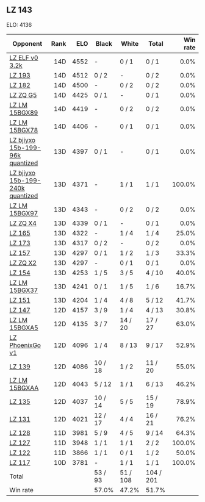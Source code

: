 ## LZ 143 ##

ELO: 4136

Opponent | Rank | ELO | Black | White | Total | Win rate
---------|-----:|----:|-------|-------|-------|-------:
[LZ ELF v0 3.2k](LZ%20ELF%20v0%203.2k.md) | 14D | 4552 | - | 0 / 1 | 0 / 1 | 0.0%
[LZ 193](LZ%20193.md) | 14D | 4512 | 0 / 2 | - | 0 / 2 | 0.0%
[LZ 182](LZ%20182.md) | 14D | 4500 | - | 0 / 2 | 0 / 2 | 0.0%
[LZ ZQ G5](LZ%20ZQ%20G5.md) | 14D | 4425 | 0 / 1 | - | 0 / 1 | 0.0%
[LZ LM 15BGX89](LZ%20LM%2015BGX89.md) | 14D | 4419 | - | 0 / 2 | 0 / 2 | 0.0%
[LZ LM 15BGX78](LZ%20LM%2015BGX78.md) | 14D | 4406 | - | 0 / 1 | 0 / 1 | 0.0%
[LZ bjiyxo 15b-199-96k quantized](LZ%20bjiyxo%2015b-199-96k%20quantized.md) | 13D | 4397 | 0 / 1 | - | 0 / 1 | 0.0%
[LZ bjiyxo 15b-199-240k quantized](LZ%20bjiyxo%2015b-199-240k%20quantized.md) | 13D | 4371 | - | 1 / 1 | 1 / 1 | 100.0%
[LZ LM 15BGX97](LZ%20LM%2015BGX97.md) | 13D | 4343 | - | 0 / 2 | 0 / 2 | 0.0%
[LZ ZQ X4](LZ%20ZQ%20X4.md) | 13D | 4339 | 0 / 1 | - | 0 / 1 | 0.0%
[LZ 165](LZ%20165.md) | 13D | 4322 | - | 1 / 4 | 1 / 4 | 25.0%
[LZ 173](LZ%20173.md) | 13D | 4317 | 0 / 2 | - | 0 / 2 | 0.0%
[LZ 157](LZ%20157.md) | 13D | 4297 | 0 / 1 | 1 / 2 | 1 / 3 | 33.3%
[LZ ZQ X2](LZ%20ZQ%20X2.md) | 13D | 4297 | - | 0 / 1 | 0 / 1 | 0.0%
[LZ 154](LZ%20154.md) | 13D | 4253 | 1 / 5 | 3 / 5 | 4 / 10 | 40.0%
[LZ LM 15BGX37](LZ%20LM%2015BGX37.md) | 13D | 4241 | 0 / 1 | 1 / 5 | 1 / 6 | 16.7%
[LZ 151](LZ%20151.md) | 13D | 4204 | 1 / 4 | 4 / 8 | 5 / 12 | 41.7%
[LZ 147](LZ%20147.md) | 12D | 4157 | 3 / 9 | 1 / 4 | 4 / 13 | 30.8%
[LZ LM 15BGXA5](LZ%20LM%2015BGXA5.md) | 12D | 4135 | 3 / 7 | 14 / 20 | 17 / 27 | 63.0%
[LZ PhoenixGo v1](LZ%20PhoenixGo%20v1.md) | 12D | 4096 | 1 / 4 | 8 / 13 | 9 / 17 | 52.9%
[LZ 139](LZ%20139.md) | 12D | 4086 | 10 / 18 | 1 / 2 | 11 / 20 | 55.0%
[LZ LM 15BGXAA](LZ%20LM%2015BGXAA.md) | 12D | 4043 | 5 / 12 | 1 / 1 | 6 / 13 | 46.2%
[LZ 135](LZ%20135.md) | 12D | 4037 | 10 / 14 | 5 / 5 | 15 / 19 | 78.9%
[LZ 131](LZ%20131.md) | 12D | 4021 | 12 / 17 | 4 / 4 | 16 / 21 | 76.2%
[LZ 128](LZ%20128.md) | 11D | 3981 | 5 / 9 | 4 / 5 | 9 / 14 | 64.3%
[LZ 127](LZ%20127.md) | 11D | 3948 | 1 / 1 | 1 / 1 | 2 / 2 | 100.0%
[LZ 122](LZ%20122.md) | 11D | 3866 | 1 / 1 | 0 / 1 | 1 / 2 | 50.0%
[LZ 117](LZ%20117.md) | 10D | 3781 | - | 1 / 1 | 1 / 1 | 100.0%
Total | | | 53 / 93 | 51 / 108 | 104 / 201 | 
Win rate| | | 57.0% | 47.2% | 51.7% | 
